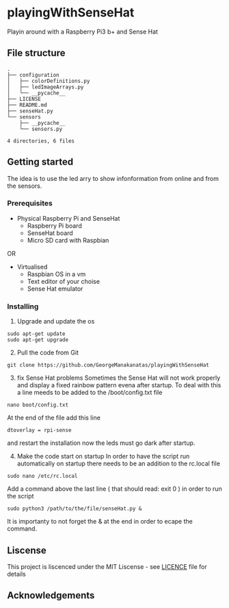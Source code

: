 # playingWithSenseHat

Playin around with a Raspberry Pi3 b+ and Sense Hat 

## File structure
```
.
├── configuration
│   ├── colorDefinitions.py
│   ├── ledImageArrays.py
│   └── __pycache__
├── LICENSE
├── README.md
├── senseHat.py
└── sensors
    ├── __pycache__
    └── sensors.py

4 directories, 6 files

```

## Getting started

The idea is to use the led arry to show infonformation from online and from the sensors.

### Prerequisites
* Physical Raspberry Pi and SenseHat
    * Raspberry Pi board
    * SenseHat board
    * Micro SD card with Raspbian

OR

* Virtualised 
    * Raspbian OS in a vm
    * Text editor of your choise
    * Sense Hat emulator

### Installing

1. Upgrade and update the os
```
sudo apt-get update
sudo apt-get upgrade
```

2. Pull the code from Git
```
git clone https://github.com/GeorgeManakanatas/playingWithSenseHat
```

3. fix Sense Hat problems
Sometimes the Sense Hat will not work properly and display a fixed rainbow pattern evena after startup. To deal with this a line meeds to be added to the /boot/config.txt file
```
nano boot/config.txt
```
At the end of the file add this line
```
dtoverlay = rpi-sense
```
and restart the installation now the leds must go dark after startup.

4. Make the code start on startup
In order to have the script run automatically on startup there needs to be an addition to the rc.local file
```
sudo nano /etc/rc.local
```
Add a command above the last line ( that should read: exit 0 ) in order to run the script
```
sudo python3 /path/to/the/file/senseHat.py &
```
It is importanty to not forget the & at the end in order to ecape the command.

## Liscense
This project is liscenced under the MIT Liscense - see [LICENCE](LICENCE) file for details
## Acknowledgements

